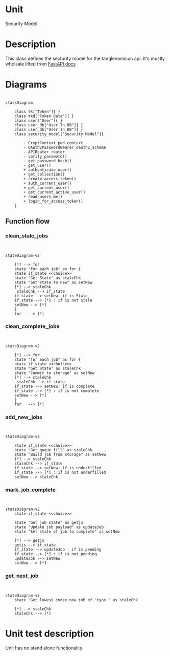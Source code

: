 # Unit

Security Model

# Description

This class defines the secturity model for the tanglenomicon api. It's mostly wholsale lifted from [FastAPI docs](https://web.archive.org/web/20240324095137/https://fastapi.tiangolo.com/tutorial/security/oauth2-jwt/)

# Diagrams

```mermaid

classDiagram

    class tk["Token"]{ }
    class tkd["Token Data"]{ }
    class user["User"]{ }
    class user_db["User In DB"]{ }
    class user_db["User In DB"]{ }
    class security_model["Security Model"]{

        - CryptContext pwd_context
        - OAuth2PasswordBearer oauth2_scheme
        - APIRouter router
        - verify_password()
        - get_password_hash()
        - get_user()
        + authenticate_user()
        + get_collection()
        + create_access_token()
        + auth_current_user()
        + get_current_user()
        + get_current_active_user()
        + read_users_me()
        + login_for_access_token()
    }
```

## Function flow

### clean_stale_jobs
```mermaid


stateDiagram-v2

    [*] --> for
    state "for each job" as for {
    state if_state <<choice>>
    state "Get State" as staleChk
    state "Set state to new" as setNew
    [*] --> staleChk
     staleChk --> if_state
    if_state --> setNew: if is Stale
    if_state --> [*] : if is not Stale
    setNew --> [*]
    }
    for   --> [*]
```

### clean_complete_jobs
```mermaid


stateDiagram-v2

    [*] --> for
    state "for each job" as for {
    state if_state <<choice>>
    state "Get State" as staleChk
    state "Commit to storage" as setNew
    [*] --> staleChk
     staleChk --> if_state
    if_state --> setNew: if is complete
    if_state --> [*] : if is not complete
    setNew --> [*]
    }
    for   --> [*]
```
### add_new_jobs

```mermaid


stateDiagram-v2

    state if_state <<choice>>
    state "Get queue fill" as staleChk
    state "Build job from storage" as setNew
    [*] --> staleChk
    staleChk --> if_state
    if_state --> setNew: if is underfilled
    if_state --> [*] : if is not underfilled
    setNew --> staleChk
```


### mark_job_complete
```mermaid


stateDiagram-v2
    state if_state <<choice>>

    state "Get job state" as getjs
    state "Update job payload" as updateJob
    state "Set state of job to complete" as setNew

    [*] --> getjs
    getjs --> if_state
    if_state --> updateJob : if is pending
    if_state --> [*] : if is not pending
    updateJob --> setNew
    setNew --> [*]
```


### get_next_job
```mermaid


stateDiagram-v2
    state "Get lowest index new job of 'type'" as staleChk

    [*] --> staleChk
    staleChk --> [*]
```

# Unit test description

Unit has no stand alone functionality.